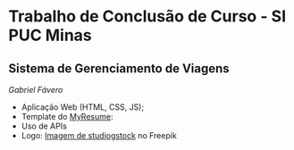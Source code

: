 # Trabalho de Conclusão de Curso - SI PUC Minas
## Sistema de Gerenciamento de Viagens
*Gabriel Fávero*

- Aplicação Web (HTML, CSS, JS);
- Template do [MyResume](https://bootstrapmade.com/free-html-bootstrap-template-my-resume/): 
- Uso de APIs
- Logo: [Imagem de studiogstock](https://br.freepik.com/vetores-gratis/marketing-de-midia-social-conjunto-de-icones_5825519.htm#query=briefcase&position=9&from_view=search&track=sph) no Freepik

